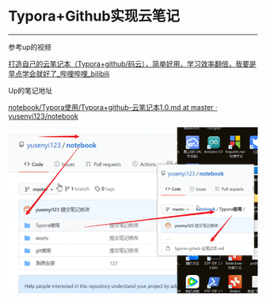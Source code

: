 # Typora+Github实现云笔记

---

参考up的视频

[打造自己的云笔记本（Typora+github/码云），简单好用，学习效率翻倍，我要是早点学会就好了_哔哩哔哩_bilibili](https://www.bilibili.com/video/BV14f4y1Q7eu/?spm_id_from=333.337.search-card.all.click&vd_source=168cfdeaa638dd4ee22415c821287ce1)

Up的笔记地址

[notebook/Typora使用/Typora+github-云笔记本1.0.md at master · yusenyi123/notebook](https://github.com/yusenyi123/notebook/blob/master/Typora使用/Typora%2Bgithub-云笔记本1.0.md)



![image-20240702124230276](../assets/Typora+Github实现云笔记/image-20240702124230276.png)